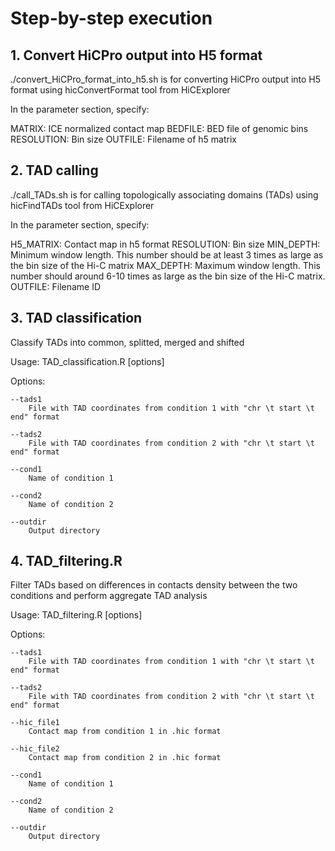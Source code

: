 # Step-by-step execution

## 1. Convert HiCPro output into H5 format

./convert_HiCPro_format_into_h5.sh is for converting HiCPro output into H5 format using hicConvertFormat tool from HiCExplorer

In the parameter section, specify:

MATRIX: ICE normalized contact map
BEDFILE: BED file of genomic bins
RESOLUTION: Bin size
OUTFILE: Filename of h5 matrix

## 2. TAD calling

./call_TADs.sh is for calling topologically associating domains (TADs) using hicFindTADs tool from HiCExplorer

In the parameter section, specify:

H5_MATRIX: Contact map in h5 format
RESOLUTION: Bin size
MIN_DEPTH: Minimum window length. This number should be at least 3 times as large as the bin size of the Hi-C matrix
MAX_DEPTH: Maximum window length. This number should around 6-10 times as large as the bin size of the Hi-C matrix. 
OUTFILE: Filename ID

## 3. TAD classification

Classify TADs into common, splitted, merged and shifted

Usage: TAD_classification.R [options]

Options:

	--tads1
		File with TAD coordinates from condition 1 with "chr \t start \t end" format

	--tads2
		File with TAD coordinates from condition 2 with "chr \t start \t end" format

	--cond1
		Name of condition 1

	--cond2
		Name of condition 2

	--outdir
		Output directory

## 4. TAD_filtering.R

Filter TADs based on differences in contacts density between the two conditions and perform aggregate TAD analysis

Usage: TAD_filtering.R [options]

Options:

	--tads1
		File with TAD coordinates from condition 1 with "chr \t start \t end" format

	--tads2
		File with TAD coordinates from condition 2 with "chr \t start \t end" format

    --hic_file1
		Contact map from condition 1 in .hic format

	--hic_file2
		Contact map from condition 2 in .hic format

	--cond1
		Name of condition 1

	--cond2
		Name of condition 2

	--outdir
		Output directory

